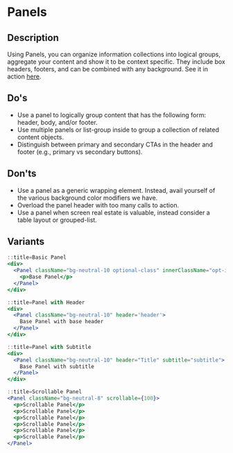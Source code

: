# Panels

## Description

Using Panels, you can organize information collections into logical groups, aggregate your content and show it to be context specific. They include box headers, footers, and can be combined with any background. See it in action [here](https://pui-pivots.cfapps.io/).

## Do's

- Use a panel to logically group content that has the following form: header, body, and/or footer.
- Use multiple panels or list-group inside to group a collection of related content objects.
- Distinguish between primary and secondary CTAs in the header and footer (e.g., primary vs secondary buttons).

## Don'ts

- Use a panel as a generic wrapping element. Instead, avail yourself of the various background color modifiers we have.
- Overload the panel header with too many calls to action.
- Use a panel when screen real estate is valuable, instead consider a table layout or grouped-list.

## Variants

```jsx
::title=Basic Panel
<div>
  <Panel className="bg-neutral-10 optional-class" innerClassName="opt-inner-class">
    <p>Base Panel</p>
  </Panel>
</div>
```

```jsx
::title=Panel with Header
<div>
  <Panel className="bg-neutral-10" header='header'>
    Base Panel with base header
  </Panel>
</div>
```

```jsx
::title=Panel with Subtitle
<div>
  <Panel className="bg-neutral-10" header="Title" subtitle="subtitle">
    Base Panel with subtitle
  </Panel>
</div>
```

```jsx
::title=Scrollable Panel
<Panel className="bg-neutral-8" scrollable={100}>
  <p>Scrollable Panel</p>
  <p>Scrollable Panel</p>
  <p>Scrollable Panel</p>
  <p>Scrollable Panel</p>
  <p>Scrollable Panel</p>
  <p>Scrollable Panel</p>
</Panel>
```
